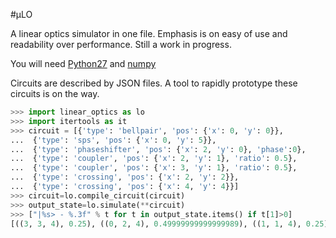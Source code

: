 #μLO

A linear optics simulator in one file. 
Emphasis is on easy of use and readability over performance.
Still a work in progress.

You will need [Python27](https://www.python.org/download/releases/2.7/) and [numpy](http://www.lfd.uci.edu/~gohlke/pythonlibs/#numpy)

Circuits are described by JSON files. A tool to rapidly prototype these circuits is on the way.


```python
>>> import linear_optics as lo
>>> import itertools as it
>>> circuit = [{'type': 'bellpair', 'pos': {'x': 0, 'y': 0}},
...  {'type': 'sps', 'pos': {'x': 0, 'y': 5}},
...  {'type': 'phaseshifter', 'pos': {'x': 2, 'y': 0}, 'phase':0},
...  {'type': 'coupler', 'pos': {'x': 2, 'y': 1}, 'ratio': 0.5},
...  {'type': 'coupler', 'pos': {'x': 3, 'y': 1}, 'ratio': 0.5},
...  {'type': 'crossing', 'pos': {'x': 2, 'y': 2}},
...  {'type': 'crossing', 'pos': {'x': 4, 'y': 4}}]
>>> circuit=lo.compile_circuit(circuit)
>>> output_state=lo.simulate(**circuit)
>>> ["|%s> - %.3f" % t for t in output_state.items() if t[1]>0]
[((3, 3, 4), 0.25), ((0, 2, 4), 0.49999999999999989), ((1, 1, 4), 0.25)]
```
